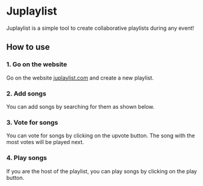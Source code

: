 # Juplaylist

Juplaylist is a simple tool to create collaborative playlists during any event!

## How to use

### 1. Go on the website

Go on the website [juplaylist.com](https://juplaylist.com) and create a new playlist.

### 2. Add songs

You can add songs by searching for them as shown below.

### 3. Vote for songs

You can vote for songs by clicking on the upvote button.
The song with the most votes will be played next.

### 4. Play songs

If you are the host of the playlist, you can play songs by clicking on the play button.
